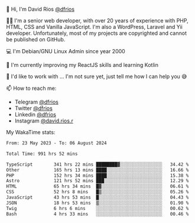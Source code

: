 👋 Hi, I'm David Rios [@dfrios](https://github.com/dfrios)

👨‍💻 I'm a senior web developer, with over 20 years of experience with PHP, HTML, CSS and Vanilla JavaScript. I'm also a WordPress, Laravel and Yii developer. Unfortunately, most of my projects are copyrighted and cannot be published on GitHub.

💻 I'm Debian/GNU Linux Admin since year 2000

🌱 I'm currently improving my ReactJS skills and learning Kotlin

💞️ I'd like to work with ... I'm not sure yet, just tell me how I can help you 😅


📫 How to reach me:
* Telegram [@dfrios](https://t.me/dfrios)
* Twitter [@dfrios](https://twitter.com/dfrios)
* Linkedin [@dfrios](https://linkedin.com/in/dfrios)
* Instagram [@david.rios.r](https://instagram.com/david.rios.r)



My WakaTime stats:
<!--START_SECTION:waka-->

```txt
From: 23 May 2023 - To: 06 August 2024

Total Time: 991 hrs 52 mins

TypeScript        341 hrs 22 mins ████████▓░░░░░░░░░░░░░░░░   34.42 %
Other             165 hrs 13 mins ████░░░░░░░░░░░░░░░░░░░░░   16.66 %
PHP               152 hrs 34 mins ████░░░░░░░░░░░░░░░░░░░░░   15.38 %
Astro             121 hrs 52 mins ███░░░░░░░░░░░░░░░░░░░░░░   12.29 %
HTML              65 hrs 34 mins  █▓░░░░░░░░░░░░░░░░░░░░░░░   06.61 %
CSS               52 hrs 8 mins   █▒░░░░░░░░░░░░░░░░░░░░░░░   05.26 %
JavaScript        43 hrs 53 mins  █░░░░░░░░░░░░░░░░░░░░░░░░   04.43 %
JSON              18 hrs 53 mins  ▒░░░░░░░░░░░░░░░░░░░░░░░░   01.90 %
Twig              6 hrs 6 mins    ░░░░░░░░░░░░░░░░░░░░░░░░░   00.62 %
Bash              4 hrs 33 mins   ░░░░░░░░░░░░░░░░░░░░░░░░░   00.46 %
```

<!--END_SECTION:waka-->
